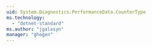 ```yaml
---
uid: System.Diagnostics.PerformanceData.CounterType
ms.technology: 
  - "dotnet-standard"
ms.author: "jgalasyn"
manager: "ghogen"
---
```

